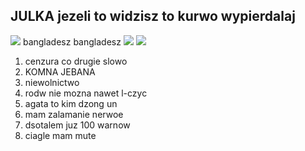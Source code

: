 ## JULKA jezeli to widzisz to kurwo wypierdalaj
![](https://media.discordapp.net/attachments/1083829372936536087/1368254770053251082/image.png?ex=68178e0e&is=68163c8e&hm=bb95154fa7eacd40878cc9e5538dd5b8e95d26c8c00a4c95ce451ac89273afa6&=&format=webp&quality=lossless&width=439&height=256)
bangladesz bangladesz
![](https://media.discordapp.net/attachments/1083829372936536087/1363913836226281573/latest.png?ex=6807c33e&is=680671be&hm=d9111607b3d4830fbab51fb7647cc72a2fb32a1fbbf25202c385f929c82d10b8&=&format=webp&quality=lossless&width=765&height=510)
![](https://media.discordapp.net/attachments/1327625336921526432/1360674733456097444/20240724_120928.png?ex=6809d258&is=680880d8&hm=f389ae30c7e1a470ae285b6dd751a2b820493652988a8e62b0a256f766a865a6&=&format=webp&quality=lossless&width=710&height=666)
1. cenzura co drugie slowo
2. KOMNA JEBANA
3. niewolnictwo
4. rodw nie mozna nawet l-czyc
5. agata to kim dzong un
6. mam zalamanie nerwoe
7. dsotalem juz 100 warnow
8. ciagle mam mute
